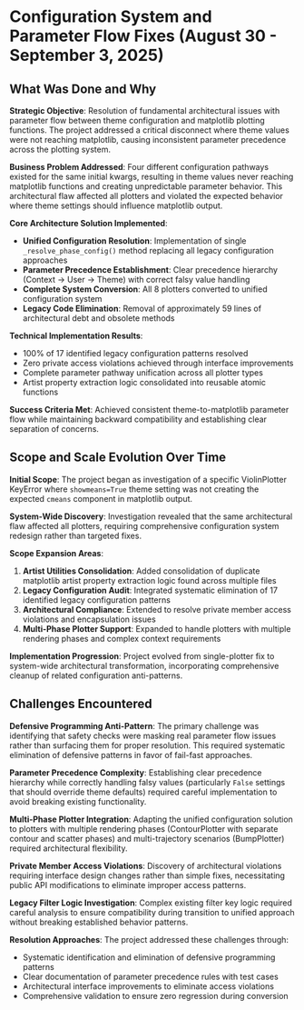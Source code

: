 # Configuration System and Parameter Flow Fixes (August 30 - September 3, 2025)

## What Was Done and Why

**Strategic Objective**: Resolution of fundamental architectural issues with parameter flow between theme configuration and matplotlib plotting functions. The project addressed a critical disconnect where theme values were not reaching matplotlib, causing inconsistent parameter precedence across the plotting system.

**Business Problem Addressed**: Four different configuration pathways existed for the same initial kwargs, resulting in theme values never reaching matplotlib functions and creating unpredictable parameter behavior. This architectural flaw affected all plotters and violated the expected behavior where theme settings should influence matplotlib output.

**Core Architecture Solution Implemented**:
- **Unified Configuration Resolution**: Implementation of single `_resolve_phase_config()` method replacing all legacy configuration approaches
- **Parameter Precedence Establishment**: Clear precedence hierarchy (Context → User → Theme) with correct falsy value handling
- **Complete System Conversion**: All 8 plotters converted to unified configuration system
- **Legacy Code Elimination**: Removal of approximately 59 lines of architectural debt and obsolete methods

**Technical Implementation Results**:
- 100% of 17 identified legacy configuration patterns resolved
- Zero private access violations achieved through interface improvements
- Complete parameter pathway unification across all plotter types
- Artist property extraction logic consolidated into reusable atomic functions

**Success Criteria Met**: Achieved consistent theme-to-matplotlib parameter flow while maintaining backward compatibility and establishing clear separation of concerns.

## Scope and Scale Evolution Over Time

**Initial Scope**: The project began as investigation of a specific ViolinPlotter KeyError where `showmeans=True` theme setting was not creating the expected `cmeans` component in matplotlib output.

**System-Wide Discovery**: Investigation revealed that the same architectural flaw affected all plotters, requiring comprehensive configuration system redesign rather than targeted fixes.

**Scope Expansion Areas**:
1. **Artist Utilities Consolidation**: Added consolidation of duplicate matplotlib artist property extraction logic found across multiple files
2. **Legacy Configuration Audit**: Integrated systematic elimination of 17 identified legacy configuration patterns
3. **Architectural Compliance**: Extended to resolve private member access violations and encapsulation issues
4. **Multi-Phase Plotter Support**: Expanded to handle plotters with multiple rendering phases and complex context requirements

**Implementation Progression**: Project evolved from single-plotter fix to system-wide architectural transformation, incorporating comprehensive cleanup of related configuration anti-patterns.

## Challenges Encountered

**Defensive Programming Anti-Pattern**: The primary challenge was identifying that safety checks were masking real parameter flow issues rather than surfacing them for proper resolution. This required systematic elimination of defensive patterns in favor of fail-fast approaches.

**Parameter Precedence Complexity**: Establishing clear precedence hierarchy while correctly handling falsy values (particularly `False` settings that should override theme defaults) required careful implementation to avoid breaking existing functionality.

**Multi-Phase Plotter Integration**: Adapting the unified configuration solution to plotters with multiple rendering phases (ContourPlotter with separate contour and scatter phases) and multi-trajectory scenarios (BumpPlotter) required architectural flexibility.

**Private Member Access Violations**: Discovery of architectural violations requiring interface design changes rather than simple fixes, necessitating public API modifications to eliminate improper access patterns.

**Legacy Filter Logic Investigation**: Complex existing filter key logic required careful analysis to ensure compatibility during transition to unified approach without breaking established behavior patterns.

**Resolution Approaches**: The project addressed these challenges through:
- Systematic identification and elimination of defensive programming patterns
- Clear documentation of parameter precedence rules with test cases
- Architectural interface improvements to eliminate access violations
- Comprehensive validation to ensure zero regression during conversion